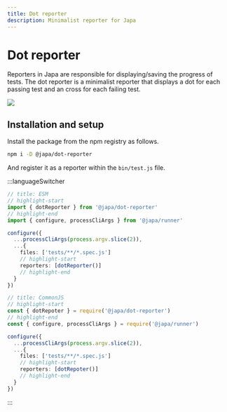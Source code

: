 ```yaml
---
title: Dot reporter
description: Minimalist reporter for Japa
---
```


# Dot reporter

Reporters in Japa are responsible for displaying/saving the progress of tests. The dot reporter is a minimalist reporter that displays a dot for each passing test and an cross for each failing test.

![](https://user-images.githubusercontent.com/8337858/188954371-959f6171-22c8-4a15-a76f-b9d9c2576ab6.png)

## Installation and setup
Install the package from the npm registry as follows.

```sh
npm i -D @japa/dot-reporter
```

And register it as a reporter within the `bin/test.js` file.

:::languageSwitcher

```ts
// title: ESM
// highlight-start
import { dotReporter } from '@japa/dot-reporter'
// highlight-end
import { configure, processCliArgs } from '@japa/runner'

configure({
  ...processCliArgs(process.argv.slice(2)),
  ...{
    files: ['tests/**/*.spec.js']
    // highlight-start
    reporters: [dotReporter()]
    // highlight-end
  }
})
```

```ts
// title: CommonJS
// highlight-start
const { dotRepoter } = require('@japa/dot-reporter')
// highlight-end
const { configure, processCliArgs } = require('@japa/runner')

configure({
  ...processCliArgs(process.argv.slice(2)),
  ...{
    files: ['tests/**/*.spec.js']
    // highlight-start
    reporters: [dotRepoter()]
    // highlight-end
  }
})
```

:::
